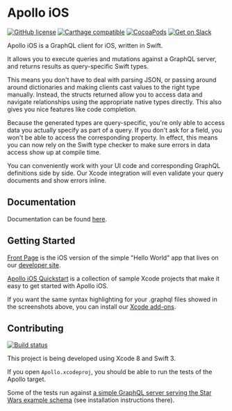 # Apollo iOS

[![GitHub license](https://img.shields.io/badge/license-MIT-lightgrey.svg?maxAge=2592000)](https://raw.githubusercontent.com/apollostack/apollo-ios/master/LICENSE) [![Carthage compatible](https://img.shields.io/badge/Carthage-compatible-4BC51D.svg?style=flat)](https://github.com/Carthage/Carthage)   [![CocoaPods](https://img.shields.io/cocoapods/v/Apollo.svg?maxAge=2592000)](https://cocoapods.org/pods/Apollo) [![Get on Slack](https://img.shields.io/badge/slack-join-orange.svg)](http://www.apollostack.com/#slack)

Apollo iOS is a GraphQL client for iOS, written in Swift.

It allows you to execute queries and mutations against a GraphQL server, and returns results as query-specific Swift types.

This means you don't have to deal with parsing JSON, or passing around around dictionaries and making clients cast values to the right type manually. Instead, the structs returned allow you to access data and navigate relationships using the appropriate native types directly. This also gives you nice features like code completion.

Because the generated types are query-specific, you're only able to access data you actually specify as part of a query. If you don't ask for a field, you won't be able to access the corresponding property. In effect, this means you can now rely on the Swift type checker to make sure errors in data access show up at compile time.

You can conveniently work with your UI code and corresponding GraphQL definitions side by side. Our Xcode integration will even validate your query documents and show errors inline.

<script type="text/javascript" src="https://assets.gfycat.com/gfycat.js"></script>
<div class="gfyitem" data-title=false data-autoplay=true data-controls=false data-responsive=true data-id="PracticalSmoggyGlassfrog"></div>

## Documentation

Documentation can be found [here](http://dev.apollodata.com/ios/).

## Getting Started

[Front Page](https://github.com/apollostack/frontpage-ios-app) is the iOS version of the simple "Hello World" app that lives on our [developer site](http://dev.apollodata.com).

[Apollo iOS Quickstart](https://github.com/apollostack/apollo-ios-quickstart) is a collection of sample Xcode projects that make it easy to get started with Apollo iOS.

If you want the same syntax highlighting for your .graphql files showed in the screenshots above, you can install our [Xcode add-ons](https://github.com/apollostack/xcode-apollo).

## Contributing

[![Build status](https://travis-ci.org/apollostack/apollo-ios.svg?branch=master)](https://travis-ci.org/apollostack/apollo-ios)

This project is being developed using Xcode 8 and Swift 3.

If you open `Apollo.xcodeproj`, you should be able to run the tests of the Apollo target.

Some of the tests run against [a simple GraphQL server serving the Star Wars example schema](https://github.com/apollostack/starwars-server) (see installation instructions there).
